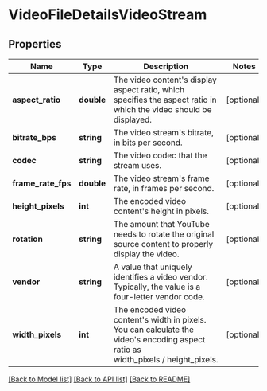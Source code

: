 # VideoFileDetailsVideoStream

## Properties
Name | Type | Description | Notes
------------ | ------------- | ------------- | -------------
**aspect_ratio** | **double** | The video content&#39;s display aspect ratio, which specifies the aspect ratio in which the video should be displayed. | [optional] 
**bitrate_bps** | **string** | The video stream&#39;s bitrate, in bits per second. | [optional] 
**codec** | **string** | The video codec that the stream uses. | [optional] 
**frame_rate_fps** | **double** | The video stream&#39;s frame rate, in frames per second. | [optional] 
**height_pixels** | **int** | The encoded video content&#39;s height in pixels. | [optional] 
**rotation** | **string** | The amount that YouTube needs to rotate the original source content to properly display the video. | [optional] 
**vendor** | **string** | A value that uniquely identifies a video vendor. Typically, the value is a four-letter vendor code. | [optional] 
**width_pixels** | **int** | The encoded video content&#39;s width in pixels. You can calculate the video&#39;s encoding aspect ratio as width_pixels / height_pixels. | [optional] 

[[Back to Model list]](../README.md#documentation-for-models) [[Back to API list]](../README.md#documentation-for-api-endpoints) [[Back to README]](../README.md)


